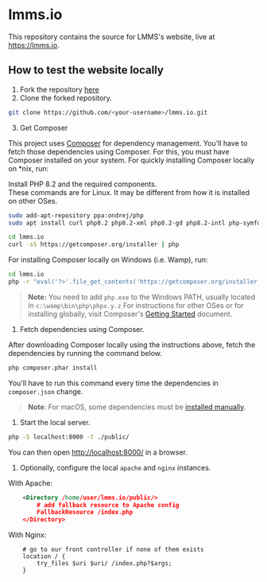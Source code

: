 # lmms.io

This repository contains the source for LMMS's website, live at <https://lmms.io>.

## How to test the website locally

1. Fork the repository [here](https://github.com/LMMS/lmms.io/fork)
2. Clone the forked repository.

```bash
git clone https://github.com/<your-username>/lmms.io.git
```

3. Get Composer

This project uses [Composer](http://getcomposer.org) for dependency management. You'll have to fetch those dependencies using Composer. For this, you must have Composer installed on your system. For quickly installing Composer locally on *nix, run:
	
Install PHP 8.2 and the required components.\
These commands are for Linux. It may be different from how it is installed on other OSes.

```bash
sudo add-apt-repository ppa:ondrej/php
sudo apt install curl php8.2 php8.2-xml php8.2-gd php8.2-intl php-symfony
```
	
```bash
cd lmms.io
curl -sS https://getcomposer.org/installer | php
```

For installing Composer locally on Windows (i.e. Wamp), run:

```bash
cd lmms.io
php -r "eval('?>'.file_get_contents('https://getcomposer.org/installer'));"
```

> **Note:**
> You need to add `php.exe` to the Windows PATH, usually located in `c:\wamp\bin\php\phpx.y.z`
> For instructions for other OSes or for installing globally, visit Composer's [Getting Started](https://getcomposer.org/doc/00-intro.md) document.
   
1. Fetch dependencies using Composer.

After downloading Composer locally using the instructions above, fetch the dependencies by running the command below.
   
```bash
php composer.phar install
```
   
You'll have to run this command every time the dependencies in `composer.json` change.
	
> **Note**:
> For macOS, some dependencies must be [installed manually](https://superuser.com/a/1359317/443147).

1. Start the local server.

```bash
php -S localhost:8000 -t ./public/
```
	
You can then open <http://localhost:8000/> in a browser.
	
1. Optionally, configure the local `apache` and `nginx` instances.
	
With Apache:

```xml
	<Directory /home/user/lmms.io/public/>
		# add fallback resource to Apache config
		FallbackResource /index.php
	</Directory>
```
	
With Nginx:

```nginx
	# go to our front controller if none of them exists
	location / {
		try_files $uri $uri/ /index.php?$args;
	}
```
